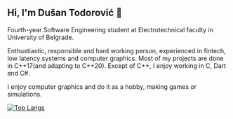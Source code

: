 ## Hi, I'm Dušan Todorović :wave:

Fourth-year Software Engineering student at Electrotechnical faculty in University of
Belgrade. 

Enthustiastic, responsible and hard working person, experienced in fintech, low latency systems and computer graphics.
Most of my projects are done in C++17(and adapting to C++20). Except of C++, I enjoy working in C, Dart and C#.

I enjoy computer graphics and do it as a hobby, making games or simulations.

[![Top Langs](https://github-readme-stats.vercel.app/api/top-langs/?username=DusanTodorovic5)](https://github.com/anuraghazra/github-readme-stats)






















